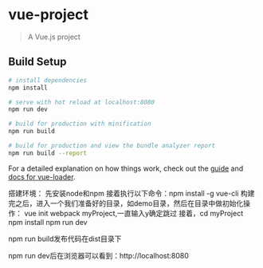 # vue-project

> A Vue.js project

## Build Setup

``` bash
# install dependencies
npm install

# serve with hot reload at localhost:8080
npm run dev

# build for production with minification
npm run build

# build for production and view the bundle analyzer report
npm run build --report
```

For a detailed explanation on how things work, check out the [guide](http://vuejs-templates.github.io/webpack/) and [docs for vue-loader](http://vuejs.github.io/vue-loader).


搭建环境：
先安装node和npm
接着执行以下命令：npm install -g vue-cli
构建完之后，进入一个我们准备好的目录，如demo目录，然后在目录中做初始化操作： vue init webpack myProject,一直输入y确定跳过
接着，cd myProject     npm install     npm run dev

npm run build发布代码在dist目录下

npm run dev后在浏览器可以看到：http://localhost:8080